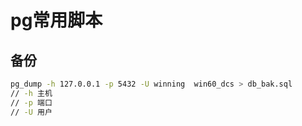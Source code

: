 # pg常用脚本

## 备份

```bash
pg_dump -h 127.0.0.1 -p 5432 -U winning  win60_dcs > db_bak.sql
// -h 主机
// -p 端口
// -U 用户
```

